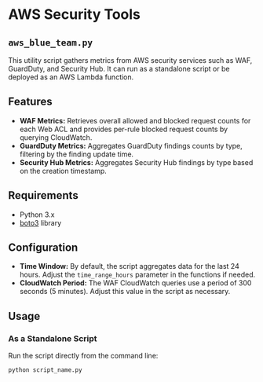 # AWS Security Tools

## `aws_blue_team.py`

This utility script gathers metrics from AWS security services such as WAF, GuardDuty, and Security Hub. It can run as a standalone script or be deployed as an AWS Lambda function.

## Features

- **WAF Metrics:** Retrieves overall allowed and blocked request counts for each Web ACL and provides per-rule blocked request counts by querying CloudWatch.
- **GuardDuty Metrics:** Aggregates GuardDuty findings counts by type, filtering by the finding update time.
- **Security Hub Metrics:** Aggregates Security Hub findings by type based on the creation timestamp.

## Requirements

- Python 3.x
- [boto3](https://boto3.amazonaws.com/v1/documentation/api/latest/index.html) library

## Configuration

- **Time Window:** By default, the script aggregates data for the last 24 hours. Adjust the `time_range_hours` parameter in the functions if needed.
- **CloudWatch Period:** The WAF CloudWatch queries use a period of 300 seconds (5 minutes). Adjust this value in the script as necessary.

## Usage

### As a Standalone Script

Run the script directly from the command line:

```bash
python script_name.py
```
